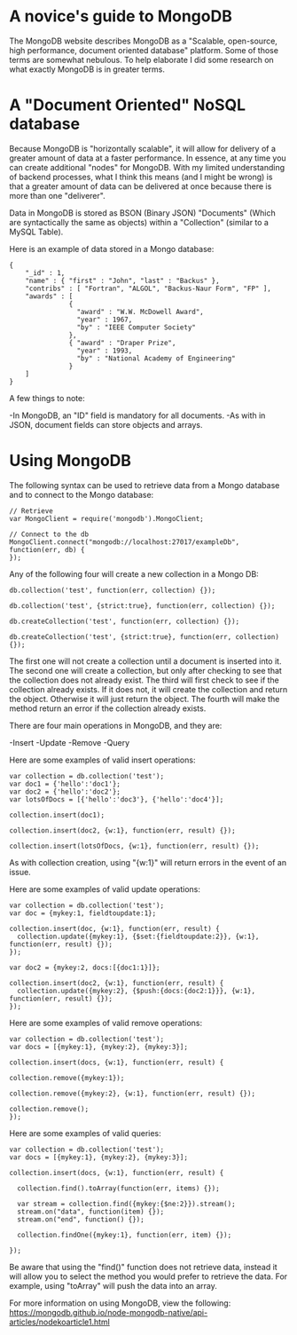 # A novice's guide to MongoDB

The MongoDB website describes MongoDB as a "Scalable, open-source, high performance, document oriented database" platform. Some of those terms are somewhat nebulous. To help elaborate I did some research on what exactly MongoDB is in greater terms.

# A "Document Oriented" NoSQL database

Because MongoDB is "horizontally scalable", it will allow for delivery of a greater amount of data at a faster performance. In essence, at any time you can create additional "nodes" for MongoDB. With my limited understanding of backend processes, what I think this means (and I might be wrong) is that a greater amount of data can be delivered at once because there is more than one "deliverer".

Data in MongoDB is stored as BSON (Binary JSON) "Documents" (Which are syntactically the same as objects) within a "Collection" (similar to a MySQL Table).

Here is an example of data stored in a Mongo database:

```
{
	"_id" : 1,
	"name" : { "first" : "John", "last" : "Backus" },
	"contribs" : [ "Fortran", "ALGOL", "Backus-Naur Form", "FP" ],
	"awards" : [
	           {
	             "award" : "W.W. McDowell Award",
	             "year" : 1967,
	             "by" : "IEEE Computer Society"
	           },
	           { "award" : "Draper Prize",
	             "year" : 1993,
	             "by" : "National Academy of Engineering"
	           }
	]
}
```

A few things to note:

-In MongoDB, an "ID" field is mandatory for all documents.
-As with in JSON, document fields can store objects and arrays.

# Using MongoDB

The following syntax can be used to retrieve data from a Mongo database and to connect to the Mongo database:

```
// Retrieve
var MongoClient = require('mongodb').MongoClient;

// Connect to the db
MongoClient.connect("mongodb://localhost:27017/exampleDb", function(err, db) {
});
```

Any of the following four will create a new collection in a Mongo DB:

```
db.collection('test', function(err, collection) {});

db.collection('test', {strict:true}, function(err, collection) {});

db.createCollection('test', function(err, collection) {});

db.createCollection('test', {strict:true}, function(err, collection) {});
```

The first one will not create a collection until a document is inserted into it.
The second one will create a collection, but only after checking to see that the collection does not already exist.
The third will first check to see if the collection already exists. If it does not, it will create the collection and return the object. Otherwise it will just return the object.
The fourth will make the method return an error if the collection already exists.


There are four main operations in MongoDB, and they are:

-Insert
-Update
-Remove
-Query

Here are some examples of valid insert operations:

```
var collection = db.collection('test');
var doc1 = {'hello':'doc1'};
var doc2 = {'hello':'doc2'};
var lotsOfDocs = [{'hello':'doc3'}, {'hello':'doc4'}];

collection.insert(doc1);

collection.insert(doc2, {w:1}, function(err, result) {});

collection.insert(lotsOfDocs, {w:1}, function(err, result) {});

```

As with collection creation, using "{w:1}"  will return errors in the event of an issue.


Here are some examples of valid update operations:

```
var collection = db.collection('test');
var doc = {mykey:1, fieldtoupdate:1};

collection.insert(doc, {w:1}, function(err, result) {
  collection.update({mykey:1}, {$set:{fieldtoupdate:2}}, {w:1}, function(err, result) {});
});

var doc2 = {mykey:2, docs:[{doc1:1}]};

collection.insert(doc2, {w:1}, function(err, result) {
  collection.update({mykey:2}, {$push:{docs:{doc2:1}}}, {w:1}, function(err, result) {});
});
```

Here are some examples of valid remove operations:

```
var collection = db.collection('test');
var docs = [{mykey:1}, {mykey:2}, {mykey:3}];

collection.insert(docs, {w:1}, function(err, result) {

collection.remove({mykey:1});

collection.remove({mykey:2}, {w:1}, function(err, result) {});

collection.remove();
});
```

Here are some examples of valid queries:

```
var collection = db.collection('test');
var docs = [{mykey:1}, {mykey:2}, {mykey:3}];

collection.insert(docs, {w:1}, function(err, result) {

  collection.find().toArray(function(err, items) {});

  var stream = collection.find({mykey:{$ne:2}}).stream();
  stream.on("data", function(item) {});
  stream.on("end", function() {});

  collection.findOne({mykey:1}, function(err, item) {});

});
```

Be aware that using the "find()" function does not retrieve data, instead it will allow you to select the method you would prefer to retrieve the data. For example, using "toArray" will push the data into an array.

For more information on using MongoDB, view the following: https://mongodb.github.io/node-mongodb-native/api-articles/nodekoarticle1.html
